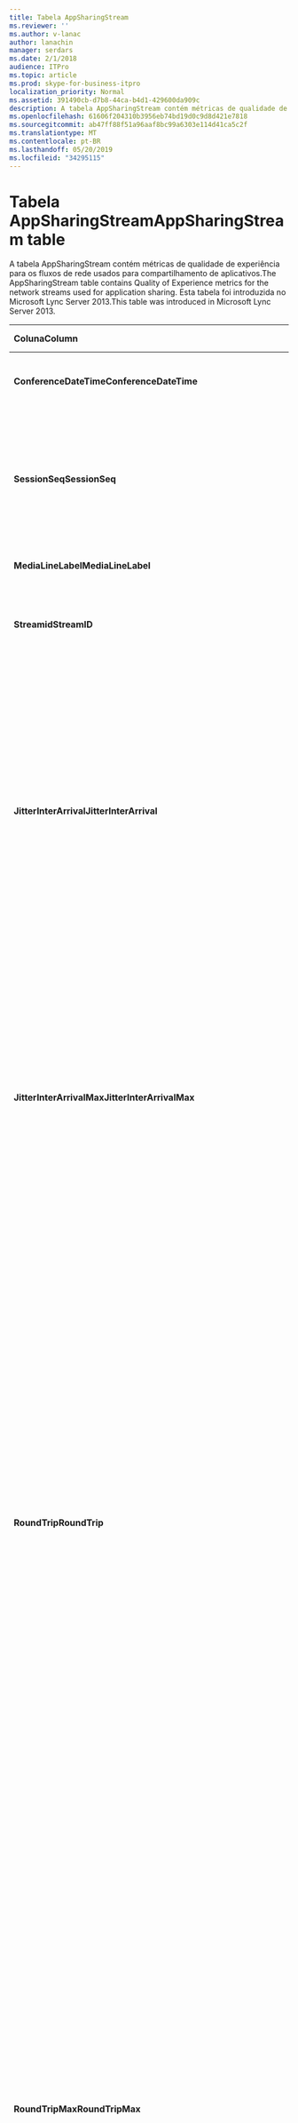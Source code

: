 ```yaml
---
title: Tabela AppSharingStream
ms.reviewer: ''
ms.author: v-lanac
author: lanachin
manager: serdars
ms.date: 2/1/2018
audience: ITPro
ms.topic: article
ms.prod: skype-for-business-itpro
localization_priority: Normal
ms.assetid: 391490cb-d7b8-44ca-b4d1-429600da909c
description: A tabela AppSharingStream contém métricas de qualidade de experiência para os fluxos de rede usados para compartilhamento de aplicativos. Esta tabela foi introduzida no Microsoft Lync Server 2013.
ms.openlocfilehash: 61606f204310b3956eb74bd19d0c9d8d421e7818
ms.sourcegitcommit: ab47ff88f51a96aaf8bc99a6303e114d41ca5c2f
ms.translationtype: MT
ms.contentlocale: pt-BR
ms.lasthandoff: 05/20/2019
ms.locfileid: "34295115"
---
```

# <a name="appsharingstream-table"></a><span data-ttu-id="cbe94-104">Tabela AppSharingStream</span><span class="sxs-lookup"><span data-stu-id="cbe94-104">AppSharingStream table</span></span>
 
<span data-ttu-id="cbe94-105">A tabela AppSharingStream contém métricas de qualidade de experiência para os fluxos de rede usados para compartilhamento de aplicativos.</span><span class="sxs-lookup"><span data-stu-id="cbe94-105">The AppSharingStream table contains Quality of Experience metrics for the network streams used for application sharing.</span></span> <span data-ttu-id="cbe94-106">Esta tabela foi introduzida no Microsoft Lync Server 2013.</span><span class="sxs-lookup"><span data-stu-id="cbe94-106">This table was introduced in Microsoft Lync Server 2013.</span></span>
  
|<span data-ttu-id="cbe94-107">**Coluna**</span><span class="sxs-lookup"><span data-stu-id="cbe94-107">**Column**</span></span>|<span data-ttu-id="cbe94-108">**Tipo de dados**</span><span class="sxs-lookup"><span data-stu-id="cbe94-108">**Data Type**</span></span>|<span data-ttu-id="cbe94-109">**Chave/índice**</span><span class="sxs-lookup"><span data-stu-id="cbe94-109">**Key/Index**</span></span>|<span data-ttu-id="cbe94-110">**Detalhes**</span><span class="sxs-lookup"><span data-stu-id="cbe94-110">**Details**</span></span>|
|:-----|:-----|:-----|:-----|
|<span data-ttu-id="cbe94-111">**ConferenceDateTime**</span><span class="sxs-lookup"><span data-stu-id="cbe94-111">**ConferenceDateTime**</span></span> <br/> |<span data-ttu-id="cbe94-112">dateTime</span><span class="sxs-lookup"><span data-stu-id="cbe94-112">dateTime</span></span>  <br/> |<span data-ttu-id="cbe94-113">Primário, estrangeiro</span><span class="sxs-lookup"><span data-stu-id="cbe94-113">Primary, Foreign</span></span>  <br/> |<span data-ttu-id="cbe94-114">Data e hora em que a sessão foi iniciada.</span><span class="sxs-lookup"><span data-stu-id="cbe94-114">Date and time that the session started.</span></span>  <br/> |
|<span data-ttu-id="cbe94-115">**SessionSeq**</span><span class="sxs-lookup"><span data-stu-id="cbe94-115">**SessionSeq**</span></span> <br/> |<span data-ttu-id="cbe94-116">int</span><span class="sxs-lookup"><span data-stu-id="cbe94-116">int</span></span>  <br/> |<span data-ttu-id="cbe94-117">Primário, estrangeiro</span><span class="sxs-lookup"><span data-stu-id="cbe94-117">Primary, Foreign</span></span>  <br/> |<span data-ttu-id="cbe94-118">Identificador sequencial usado para distinguir entre as sessões iniciadas na mesma data e ao mesmo tempo.</span><span class="sxs-lookup"><span data-stu-id="cbe94-118">Sequential identifier used to distinguish between sessions that started on the same date and at the same time.</span></span>  <br/> |
|<span data-ttu-id="cbe94-119">**MediaLineLabel**</span><span class="sxs-lookup"><span data-stu-id="cbe94-119">**MediaLineLabel**</span></span> <br/> |<span data-ttu-id="cbe94-120">tinyint</span><span class="sxs-lookup"><span data-stu-id="cbe94-120">tinyint</span></span>  <br/> |<span data-ttu-id="cbe94-121">Primário, estrangeiro</span><span class="sxs-lookup"><span data-stu-id="cbe94-121">Primary, Foreign</span></span>  <br/> | <span data-ttu-id="cbe94-122">Consulte [tabela de mídia](https://docs.microsoft.com/skypeforbusiness/schema-reference/quality-of-experience-qoe-database-schema/medialine-0).</span><span class="sxs-lookup"><span data-stu-id="cbe94-122">See [MediaLine Table](https://docs.microsoft.com/skypeforbusiness/schema-reference/quality-of-experience-qoe-database-schema/medialine-0).</span></span> <br/> |
|<span data-ttu-id="cbe94-123">**Streamid**</span><span class="sxs-lookup"><span data-stu-id="cbe94-123">**StreamID**</span></span> <br/> |<span data-ttu-id="cbe94-124">int</span><span class="sxs-lookup"><span data-stu-id="cbe94-124">int</span></span>  <br/> |<span data-ttu-id="cbe94-125">Primária</span><span class="sxs-lookup"><span data-stu-id="cbe94-125">Primary</span></span>  <br/> |<span data-ttu-id="cbe94-126">Identificador exclusivo do fluxo de compartilhamento de aplicativos.</span><span class="sxs-lookup"><span data-stu-id="cbe94-126">Unique identifier of the application sharing stream.</span></span>  <br/> |
|<span data-ttu-id="cbe94-127">**JitterInterArrival**</span><span class="sxs-lookup"><span data-stu-id="cbe94-127">**JitterInterArrival**</span></span> <br/> |<span data-ttu-id="cbe94-128">int</span><span class="sxs-lookup"><span data-stu-id="cbe94-128">int</span></span>  <br/> ||<span data-ttu-id="cbe94-p103">Tremulação média detectada entre chegadas de pacote RTP. (Tremulação é uma medição de quanto uma chamada treme.) Valores altos de tremulação são normalmente causados por congestionamento ou por um servidor de mídia sobrecarregado e resultam em perda ou distorção de áudio.</span><span class="sxs-lookup"><span data-stu-id="cbe94-p103">Average jitter detected between RTP packet arrivals. (Jitter is a measure of the "shakiness" of a call.) High jitter values are typically caused by congestion or an overloaded media server, and result in distorted or lost audio.</span></span>  <br/> |
|<span data-ttu-id="cbe94-131">**JitterInterArrivalMax**</span><span class="sxs-lookup"><span data-stu-id="cbe94-131">**JitterInterArrivalMax**</span></span> <br/> |<span data-ttu-id="cbe94-132">int</span><span class="sxs-lookup"><span data-stu-id="cbe94-132">int</span></span>  <br/> ||<span data-ttu-id="cbe94-133">Variação máxima detectada entre as entradas do pacote RTP.</span><span class="sxs-lookup"><span data-stu-id="cbe94-133">Maximum jitter detected between RTP packet arrivals.</span></span> <span data-ttu-id="cbe94-134">(Tremulação é uma medida do "shakiness" de uma chamada.) Os valores de variação alta geralmente são causados por congestionamento ou um servidor de mídia sobrecarregado, resultando em áudio distorcido ou perdido.</span><span class="sxs-lookup"><span data-stu-id="cbe94-134">(Jitter is a measure of the "shakiness" of a call.) High jitter values are typically caused by congestion or an overloaded media server, and result in distorted or lost audio.</span></span>  <br/> |
|<span data-ttu-id="cbe94-135">**RoundTrip**</span><span class="sxs-lookup"><span data-stu-id="cbe94-135">**RoundTrip**</span></span> <br/> |<span data-ttu-id="cbe94-136">int</span><span class="sxs-lookup"><span data-stu-id="cbe94-136">int</span></span>  <br/> ||<span data-ttu-id="cbe94-p105">Quantidade média (em milissegundos) exigida para que um pacote de protocolo RTP viaje até outro ponto de extremidade e retorne. Tempos de viagem de ida e volta de 200 milissegundos ou menos são considerados de qualidade aceitável.</span><span class="sxs-lookup"><span data-stu-id="cbe94-p105">Average amount of (in milliseconds) required for a Real-Time Transport Protocol packet to travel to another endpoint and then back. Round-trip times of 200 milliseconds or less are considered of acceptable quality.</span></span>  <br/> <span data-ttu-id="cbe94-p106">Os valores altos de tempo de resposta podem ser causados por roteamento de chamadas internacionais, configuração incorreta de um roteamento ou um servidor de mídia sobrecarregado. Tempos de resposta altos resultam em dificuldades para conversas de áudio bidirecionais e em tempo real.</span><span class="sxs-lookup"><span data-stu-id="cbe94-p106">High round-trip values can be caused by international call routing; a routing misconfiguration; or an overloaded media server. High round-trip times result in difficulties with two-way, real-time audio conversations.</span></span>  <br/> |
|<span data-ttu-id="cbe94-141">**RoundTripMax**</span><span class="sxs-lookup"><span data-stu-id="cbe94-141">**RoundTripMax**</span></span> <br/> |<span data-ttu-id="cbe94-142">int</span><span class="sxs-lookup"><span data-stu-id="cbe94-142">int</span></span>  <br/> ||<span data-ttu-id="cbe94-143">A quantidade máxima de (em milissegundos) necessária para que um pacote de protocolo de transporte em tempo real vá para outro ponto de extremidade e, em seguida, retorne.</span><span class="sxs-lookup"><span data-stu-id="cbe94-143">Maximum amount of (in milliseconds) required for a Real-Time Transport Protocol packet to travel to another endpoint and then back.</span></span> <span data-ttu-id="cbe94-144">Tempos de ida e volta de 200 milissegundos ou menos são considerados de qualidade aceitável.</span><span class="sxs-lookup"><span data-stu-id="cbe94-144">Round-trip times of 200 milliseconds or less are considered of acceptable quality.</span></span>  <br/> <span data-ttu-id="cbe94-p108">Altos valores de tempo de resposta podem ser causados por roteamento de chamadas internacionais, configuração incorreta de um roteamento ou um servidor de mídia sobrecarregado. Tempos de resposta altos resultam em dificuldades para conversas de áudio bidirecionais e em tempo real.</span><span class="sxs-lookup"><span data-stu-id="cbe94-p108">High round-trip values can be caused by international call routing; a routing misconfiguration; or an overloaded media server. High round-trip times result in difficulties with two-way, real-time audio conversations.</span></span>  <br/> |
|<span data-ttu-id="cbe94-147">**PacketLossRate**</span><span class="sxs-lookup"><span data-stu-id="cbe94-147">**PacketLossRate**</span></span> <br/> |<span data-ttu-id="cbe94-148">float</span><span class="sxs-lookup"><span data-stu-id="cbe94-148">float</span></span>  <br/> ||<span data-ttu-id="cbe94-p109">Taxa média de perda de pacotes de RTP (protocolo de transporte em tempo real). (A perda de pacotes ocorre quando pacotes de RTP, um protocolo usado para transmitir áudio e vídeo pela Internet, falha ao tentar alcançar seu destino). Altas taxas de perda geralmente são causadas por congestionamento, insuficiência da largura de banda, congestionamento ou interferência na rede sem fio ou um servidor de mídia sobrecarregado. A perda de pacotes normalmente resulta em distorção ou perda de áudio.</span><span class="sxs-lookup"><span data-stu-id="cbe94-p109">Average rate of Real-Time Transport Protocol (RTP) packet loss. (Packet loss occurs when RTP packets, a protocol used for transmitting audio and video across the Internet, failed to reach their destination.) High loss rates are generally caused by congestion; lack of bandwidth; wireless congestion or interference; or an overloaded media server. Packet loss typically results in distorted or lost audio.</span></span>  <br/> |
|<span data-ttu-id="cbe94-152">**PacketLossRateMax**</span><span class="sxs-lookup"><span data-stu-id="cbe94-152">**PacketLossRateMax**</span></span> <br/> |<span data-ttu-id="cbe94-153">float</span><span class="sxs-lookup"><span data-stu-id="cbe94-153">float</span></span>  <br/> ||<span data-ttu-id="cbe94-154">Taxa máxima de perda de pacotes do protocolo de transporte em tempo real (RTP).</span><span class="sxs-lookup"><span data-stu-id="cbe94-154">Maximum rate of Real-Time Transport Protocol (RTP) packet loss.</span></span> <span data-ttu-id="cbe94-155">(A perda de pacote ocorre quando pacotes RTP, um protocolo usado para a transmissão de áudio e vídeo pela Internet, não atinge seu destino.) Tarifas de alta perda são geralmente causadas por congestionamento; falta de largura de banda; congestionamento ou interferência sem fio; ou um servidor de mídia sobrecarregado.</span><span class="sxs-lookup"><span data-stu-id="cbe94-155">(Packet loss occurs when RTP packets, a protocol used for transmitting audio and video across the Internet, failed to reach their destination.) High loss rates are generally caused by congestion; lack of bandwidth; wireless congestion or interference; or an overloaded media server.</span></span> <span data-ttu-id="cbe94-156">A perda de pacote normalmente resulta em perda ou distorção de áudio.</span><span class="sxs-lookup"><span data-stu-id="cbe94-156">Packet loss typically results in distorted or lost audio.</span></span>  <br/> |
|<span data-ttu-id="cbe94-157">**PacketUtilization**</span><span class="sxs-lookup"><span data-stu-id="cbe94-157">**PacketUtilization**</span></span> <br/> |<span data-ttu-id="cbe94-158">int</span><span class="sxs-lookup"><span data-stu-id="cbe94-158">int</span></span>  <br/> ||<span data-ttu-id="cbe94-159">Número de pacotes enviados.</span><span class="sxs-lookup"><span data-stu-id="cbe94-159">Number of packets sent.</span></span>  <br/> |
|<span data-ttu-id="cbe94-160">**Largura de banda**</span><span class="sxs-lookup"><span data-stu-id="cbe94-160">**BandwidthEst**</span></span> <br/> |<span data-ttu-id="cbe94-161">int</span><span class="sxs-lookup"><span data-stu-id="cbe94-161">int</span></span>  <br/> ||<span data-ttu-id="cbe94-162">Largura de banda unidirecional estimada disponível no final da sessão.</span><span class="sxs-lookup"><span data-stu-id="cbe94-162">Estimated one-way bandwidth available at the end of the session.</span></span> <span data-ttu-id="cbe94-163">Relatado em bits por segundo.</span><span class="sxs-lookup"><span data-stu-id="cbe94-163">Reported in bits per second.</span></span>  <br/> |
|<span data-ttu-id="cbe94-164">**AppSharingPayloadDescription**</span><span class="sxs-lookup"><span data-stu-id="cbe94-164">**AppSharingPayloadDescription**</span></span> <br/> |<span data-ttu-id="cbe94-165">int</span><span class="sxs-lookup"><span data-stu-id="cbe94-165">int</span></span>  <br/> ||<span data-ttu-id="cbe94-166">Descrição da carga de compartilhamento de aplicativos.</span><span class="sxs-lookup"><span data-stu-id="cbe94-166">Description of the application sharing payload.</span></span>  <br/> |
|<span data-ttu-id="cbe94-167">**RelativeOneWayTotal**</span><span class="sxs-lookup"><span data-stu-id="cbe94-167">**RelativeOneWayTotal**</span></span> <br/> |<span data-ttu-id="cbe94-168">float</span><span class="sxs-lookup"><span data-stu-id="cbe94-168">float</span></span>  <br/> ||<span data-ttu-id="cbe94-169">Valor total de latência unidirecional.</span><span class="sxs-lookup"><span data-stu-id="cbe94-169">Total amount of one-way latency.</span></span> <span data-ttu-id="cbe94-170">A latência unidirecional relativa mede o atraso entre o cliente e o servidor.</span><span class="sxs-lookup"><span data-stu-id="cbe94-170">Relative one-way latency measures the delay between the client and the server.</span></span>  <br/> |
|<span data-ttu-id="cbe94-171">**À**</span><span class="sxs-lookup"><span data-stu-id="cbe94-171">**RelativeOneWayAverage**</span></span> <br/> |<span data-ttu-id="cbe94-172">float</span><span class="sxs-lookup"><span data-stu-id="cbe94-172">float</span></span>  <br/> ||<span data-ttu-id="cbe94-173">Valor médio de uma latência unidirecional.</span><span class="sxs-lookup"><span data-stu-id="cbe94-173">Average amount of one-way latency.</span></span> <span data-ttu-id="cbe94-174">A latência unidirecional relativa mede o atraso entre o cliente e o servidor.</span><span class="sxs-lookup"><span data-stu-id="cbe94-174">Relative one-way latency measures the delay between the client and the server.</span></span>  <br/> |
|<span data-ttu-id="cbe94-175">**RelativeOneWayMax**</span><span class="sxs-lookup"><span data-stu-id="cbe94-175">**RelativeOneWayMax**</span></span> <br/> |<span data-ttu-id="cbe94-176">float</span><span class="sxs-lookup"><span data-stu-id="cbe94-176">float</span></span>  <br/> ||<span data-ttu-id="cbe94-177">Valor máximo de latência unidirecional.</span><span class="sxs-lookup"><span data-stu-id="cbe94-177">Maximum amount of one-way latency.</span></span> <span data-ttu-id="cbe94-178">A latência unidirecional relativa mede o atraso entre o cliente e o servidor.</span><span class="sxs-lookup"><span data-stu-id="cbe94-178">Relative one-way latency measures the delay between the client and the server.</span></span>  <br/> |
|<span data-ttu-id="cbe94-179">**RelativeOneWayBurstOccurrences**</span><span class="sxs-lookup"><span data-stu-id="cbe94-179">**RelativeOneWayBurstOccurrences**</span></span> <br/> |<span data-ttu-id="cbe94-180">int</span><span class="sxs-lookup"><span data-stu-id="cbe94-180">int</span></span>  <br/> ||<span data-ttu-id="cbe94-181">Total de ocorrências intermitentes unidirecionais.</span><span class="sxs-lookup"><span data-stu-id="cbe94-181">Total one-way burst occurrences.</span></span> <span data-ttu-id="cbe94-182">Uma transmissão "intermitente" é uma transmissão na qual os dados fluem em picos imprevisíveis em oposição a um fluxo constante.</span><span class="sxs-lookup"><span data-stu-id="cbe94-182">A "bursty" transmission is a transmission where data flows in unpredictable bursts as opposed to a steady stream.</span></span> <span data-ttu-id="cbe94-183">Essa métrica mede o fluxo de dados entre o cliente e o servidor.</span><span class="sxs-lookup"><span data-stu-id="cbe94-183">This metric measures data flow between the client and the server.</span></span>  <br/> |
|<span data-ttu-id="cbe94-184">**RelativeOneWayBurstDensity**</span><span class="sxs-lookup"><span data-stu-id="cbe94-184">**RelativeOneWayBurstDensity**</span></span> <br/> |<span data-ttu-id="cbe94-185">float</span><span class="sxs-lookup"><span data-stu-id="cbe94-185">float</span></span>  <br/> ||<span data-ttu-id="cbe94-186">Densidade total de intermitência unidirecional.</span><span class="sxs-lookup"><span data-stu-id="cbe94-186">Total one-way burst density.</span></span> <span data-ttu-id="cbe94-187">Uma transmissão "intermitente" é uma transmissão na qual os dados fluem em picos imprevisíveis em oposição a um fluxo constante.</span><span class="sxs-lookup"><span data-stu-id="cbe94-187">A "bursty" transmission is a transmission where data flows in unpredictable bursts as opposed to a steady stream.</span></span> <span data-ttu-id="cbe94-188">Essa métrica mede o fluxo de dados entre o cliente e o servidor.</span><span class="sxs-lookup"><span data-stu-id="cbe94-188">This metric measures data flow between the client and the server.</span></span>  <br/> |
|<span data-ttu-id="cbe94-189">**RelativeOneWayBurstDuration**</span><span class="sxs-lookup"><span data-stu-id="cbe94-189">**RelativeOneWayBurstDuration**</span></span> <br/> |<span data-ttu-id="cbe94-190">float</span><span class="sxs-lookup"><span data-stu-id="cbe94-190">float</span></span>  <br/> ||<span data-ttu-id="cbe94-191">Duração total de intermitência unidirecional.</span><span class="sxs-lookup"><span data-stu-id="cbe94-191">Total one-way burst duration.</span></span> <span data-ttu-id="cbe94-192">Uma transmissão "intermitente" é uma transmissão na qual os dados fluem em picos imprevisíveis em oposição a um fluxo constante.</span><span class="sxs-lookup"><span data-stu-id="cbe94-192">A "bursty" transmission is a transmission where data flows in unpredictable bursts as opposed to a steady stream.</span></span> <span data-ttu-id="cbe94-193">Essa métrica mede o fluxo de dados entre o cliente e o servidor.</span><span class="sxs-lookup"><span data-stu-id="cbe94-193">This metric measures data flow between the client and the server.</span></span>  <br/> |
|<span data-ttu-id="cbe94-194">**RelativeOneWayGapOccurrences**</span><span class="sxs-lookup"><span data-stu-id="cbe94-194">**RelativeOneWayGapOccurrences**</span></span> <br/> |<span data-ttu-id="cbe94-195">int</span><span class="sxs-lookup"><span data-stu-id="cbe94-195">int</span></span>  <br/> ||<span data-ttu-id="cbe94-196">Total de ocorrências de espaçamento unidirecionais.</span><span class="sxs-lookup"><span data-stu-id="cbe94-196">Total one-way gap occurrences.</span></span> <span data-ttu-id="cbe94-197">Uma transmissão "intermitente" é uma transmissão na qual os dados fluem em picos imprevisíveis em oposição a um fluxo constante; as lacunas indicam atrasos entre essas intermitências.</span><span class="sxs-lookup"><span data-stu-id="cbe94-197">A "bursty" transmission is a transmission where data flows in unpredictable bursts as opposed to a steady stream; gaps indicate delays between these bursts.</span></span> <span data-ttu-id="cbe94-198">Essa métrica mede o fluxo de dados entre o cliente e o servidor.</span><span class="sxs-lookup"><span data-stu-id="cbe94-198">This metric measures data flow between the client and the server.</span></span>  <br/> |
|<span data-ttu-id="cbe94-199">**RelativeOneWayGapDensity**</span><span class="sxs-lookup"><span data-stu-id="cbe94-199">**RelativeOneWayGapDensity**</span></span> <br/> |<span data-ttu-id="cbe94-200">float</span><span class="sxs-lookup"><span data-stu-id="cbe94-200">float</span></span>  <br/> ||<span data-ttu-id="cbe94-201">Densidade total do espaço unidirecional.</span><span class="sxs-lookup"><span data-stu-id="cbe94-201">Total one-way gap density.</span></span> <span data-ttu-id="cbe94-202">Uma transmissão "intermitente" é uma transmissão na qual os dados fluem em picos imprevisíveis em oposição a um fluxo constante; as lacunas indicam atrasos entre essas intermitências.</span><span class="sxs-lookup"><span data-stu-id="cbe94-202">A "bursty" transmission is a transmission where data flows in unpredictable bursts as opposed to a steady stream; gaps indicate delays between these bursts.</span></span> <span data-ttu-id="cbe94-203">Essa métrica mede o fluxo de dados entre o cliente e o servidor.</span><span class="sxs-lookup"><span data-stu-id="cbe94-203">This metric measures data flow between the client and the server.</span></span>  <br/> |
|<span data-ttu-id="cbe94-204">**RelativeOneWayGapDuration**</span><span class="sxs-lookup"><span data-stu-id="cbe94-204">**RelativeOneWayGapDuration**</span></span> <br/> |<span data-ttu-id="cbe94-205">float</span><span class="sxs-lookup"><span data-stu-id="cbe94-205">float</span></span>  <br/> ||<span data-ttu-id="cbe94-206">Duração total unidirecional do espaço.</span><span class="sxs-lookup"><span data-stu-id="cbe94-206">Total one-way gap duration.</span></span> <span data-ttu-id="cbe94-207">Uma transmissão "intermitente" é uma transmissão na qual os dados fluem em picos imprevisíveis em oposição a um fluxo constante; as lacunas indicam atrasos entre essas intermitências.</span><span class="sxs-lookup"><span data-stu-id="cbe94-207">A "bursty" transmission is a transmission where data flows in unpredictable bursts as opposed to a steady stream; gaps indicate delays between these bursts.</span></span> <span data-ttu-id="cbe94-208">Essa métrica mede o fluxo de dados entre o cliente e o servidor.</span><span class="sxs-lookup"><span data-stu-id="cbe94-208">This metric measures data flow between the client and the server.</span></span>  <br/> |
|<span data-ttu-id="cbe94-209">**ApplicationSharingType**</span><span class="sxs-lookup"><span data-stu-id="cbe94-209">**ApplicationSharingType**</span></span> <br/> |<span data-ttu-id="cbe94-210">varChar (256)</span><span class="sxs-lookup"><span data-stu-id="cbe94-210">varChar(256)</span></span>  <br/> ||<span data-ttu-id="cbe94-211">Função do aplicativo (compartilhamento ou visualizador) e tipo de conteúdo.</span><span class="sxs-lookup"><span data-stu-id="cbe94-211">Application role (Sharer or Viewer) and content type.</span></span>  <br/> |
|<span data-ttu-id="cbe94-212">**RDPTileProcessingLatencyTotal**</span><span class="sxs-lookup"><span data-stu-id="cbe94-212">**RDPTileProcessingLatencyTotal**</span></span> <br/> |<span data-ttu-id="cbe94-213">float</span><span class="sxs-lookup"><span data-stu-id="cbe94-213">float</span></span>  <br/> ||<span data-ttu-id="cbe94-214">Tempo total de processamento para blocos RDP (protocolo de área de trabalho remota).</span><span class="sxs-lookup"><span data-stu-id="cbe94-214">Total processing time for remote desktop protocol (RDP) tiles.</span></span> <span data-ttu-id="cbe94-215">Um total maior equivale a um atraso mais longo na experiência de visualização.</span><span class="sxs-lookup"><span data-stu-id="cbe94-215">A higher total equates to a longer delay in the viewing experience.</span></span>  <br/> |
|<span data-ttu-id="cbe94-216">**À**</span><span class="sxs-lookup"><span data-stu-id="cbe94-216">**RDPTileProcessingLatencyAverage**</span></span> <br/> |<span data-ttu-id="cbe94-217">float</span><span class="sxs-lookup"><span data-stu-id="cbe94-217">float</span></span>  <br/> ||<span data-ttu-id="cbe94-218">Tempo médio de processamento de blocos RDP (protocolo de área de trabalho remota).</span><span class="sxs-lookup"><span data-stu-id="cbe94-218">Average processing time for remote desktop protocol (RDP) tiles.</span></span> <span data-ttu-id="cbe94-219">Um total maior equivale a um atraso mais longo na experiência de visualização.</span><span class="sxs-lookup"><span data-stu-id="cbe94-219">A higher total equates to a longer delay in the viewing experience.</span></span>  <br/> |
|<span data-ttu-id="cbe94-220">**RDPTileProcessingLatencyMax**</span><span class="sxs-lookup"><span data-stu-id="cbe94-220">**RDPTileProcessingLatencyMax**</span></span> <br/> |<span data-ttu-id="cbe94-221">float</span><span class="sxs-lookup"><span data-stu-id="cbe94-221">float</span></span>  <br/> ||<span data-ttu-id="cbe94-222">Tempo máximo de processamento de blocos RDP (protocolo de área de trabalho remota).</span><span class="sxs-lookup"><span data-stu-id="cbe94-222">Maximum processing time for remote desktop protocol (RDP) tiles.</span></span> <span data-ttu-id="cbe94-223">Um total maior equivale a um atraso mais longo na experiência de visualização.</span><span class="sxs-lookup"><span data-stu-id="cbe94-223">A higher total equates to a longer delay in the viewing experience.</span></span>  <br/> |
|<span data-ttu-id="cbe94-224">**RDPTileProcessingLatencyBurstOccurrences**</span><span class="sxs-lookup"><span data-stu-id="cbe94-224">**RDPTileProcessingLatencyBurstOccurrences**</span></span> <br/> |<span data-ttu-id="cbe94-225">int</span><span class="sxs-lookup"><span data-stu-id="cbe94-225">int</span></span>  <br/> ||<span data-ttu-id="cbe94-226">Ocorrências intermitentes no tempo de processamento dos blocos RDP (protocolo de área de trabalho remota).</span><span class="sxs-lookup"><span data-stu-id="cbe94-226">Burst occurrences in the processing time for remote desktop protocol (RDP) tiles.</span></span> <span data-ttu-id="cbe94-227">Uma transmissão "intermitente" é uma transmissão na qual os dados fluem em picos imprevisíveis em oposição a um fluxo constante.</span><span class="sxs-lookup"><span data-stu-id="cbe94-227">A "bursty" transmission is a transmission where data flows in unpredictable bursts as opposed to a steady stream.</span></span>  <br/> |
|<span data-ttu-id="cbe94-228">**RDPTileProcessingLatencyBurstDensity**</span><span class="sxs-lookup"><span data-stu-id="cbe94-228">**RDPTileProcessingLatencyBurstDensity**</span></span> <br/> |<span data-ttu-id="cbe94-229">float</span><span class="sxs-lookup"><span data-stu-id="cbe94-229">float</span></span>  <br/> ||<span data-ttu-id="cbe94-230">Densidade de intermitência no tempo de processamento dos blocos RDP (protocolo de área de trabalho remota).</span><span class="sxs-lookup"><span data-stu-id="cbe94-230">Burst density in the processing time for remote desktop protocol (RDP) tiles.</span></span> <span data-ttu-id="cbe94-231">Uma transmissão "intermitente" é uma transmissão na qual os dados fluem em picos imprevisíveis em oposição a um fluxo constante.</span><span class="sxs-lookup"><span data-stu-id="cbe94-231">A "bursty" transmission is a transmission where data flows in unpredictable bursts as opposed to a steady stream.</span></span>  <br/> |
|<span data-ttu-id="cbe94-232">**RDPTileProcessingLatencyBurstDuration**</span><span class="sxs-lookup"><span data-stu-id="cbe94-232">**RDPTileProcessingLatencyBurstDuration**</span></span> <br/> |<span data-ttu-id="cbe94-233">float</span><span class="sxs-lookup"><span data-stu-id="cbe94-233">float</span></span>  <br/> ||<span data-ttu-id="cbe94-234">Duração da intermitência no tempo de processamento dos blocos RDP (protocolo de área de trabalho remota).</span><span class="sxs-lookup"><span data-stu-id="cbe94-234">Burst duration in the processing time for remote desktop protocol (RDP) tiles.</span></span> <span data-ttu-id="cbe94-235">Uma transmissão "intermitente" é uma transmissão na qual os dados fluem em picos imprevisíveis em oposição a um fluxo constante.</span><span class="sxs-lookup"><span data-stu-id="cbe94-235">A "bursty" transmission is a transmission where data flows in unpredictable bursts as opposed to a steady stream.</span></span>  <br/> |
|<span data-ttu-id="cbe94-236">**RDPTileProcessingLatencyGapOccurrences**</span><span class="sxs-lookup"><span data-stu-id="cbe94-236">**RDPTileProcessingLatencyGapOccurrences**</span></span> <br/> |<span data-ttu-id="cbe94-237">int</span><span class="sxs-lookup"><span data-stu-id="cbe94-237">int</span></span>  <br/> ||<span data-ttu-id="cbe94-238">Ocorrências de lacunas no tempo de processamento dos blocos RDP (protocolo de área de trabalho remota).</span><span class="sxs-lookup"><span data-stu-id="cbe94-238">Gap occurrences in the processing time for remote desktop protocol (RDP) tiles.</span></span>  <br/> |
|<span data-ttu-id="cbe94-239">**RDPTileProcessingLatencyGapDensity**</span><span class="sxs-lookup"><span data-stu-id="cbe94-239">**RDPTileProcessingLatencyGapDensity**</span></span> <br/> |<span data-ttu-id="cbe94-240">float</span><span class="sxs-lookup"><span data-stu-id="cbe94-240">float</span></span>  <br/> ||<span data-ttu-id="cbe94-241">Densidade de espaço no bloco tempo de processamento de blocos RDP (protocolo de área de trabalho remota).</span><span class="sxs-lookup"><span data-stu-id="cbe94-241">Gap density in the processing time for remote desktop protocol (RDP) tiles.</span></span> <span data-ttu-id="cbe94-242">A densidade de lacunas baixas equivale a uma melhor experiência de exibição.</span><span class="sxs-lookup"><span data-stu-id="cbe94-242">Low gap density equates to a better viewing experience.</span></span>  <br/> |
|<span data-ttu-id="cbe94-243">**RDPTileProcessingLatencyGapDuration**</span><span class="sxs-lookup"><span data-stu-id="cbe94-243">**RDPTileProcessingLatencyGapDuration**</span></span> <br/> |<span data-ttu-id="cbe94-244">float</span><span class="sxs-lookup"><span data-stu-id="cbe94-244">float</span></span>  <br/> ||<span data-ttu-id="cbe94-245">Duração do espaço no bloco de tempo de processamento para blocos RDP (protocolo de área de trabalho remota).</span><span class="sxs-lookup"><span data-stu-id="cbe94-245">Gap duration in the processing time for remote desktop protocol (RDP) tiles.</span></span> <span data-ttu-id="cbe94-246">Durações de espaço curto equivalem a uma melhor experiência de exibição.</span><span class="sxs-lookup"><span data-stu-id="cbe94-246">Short gap durations equate to a better viewing experience.</span></span>  <br/> |
|<span data-ttu-id="cbe94-247">**CaptureTileRateTotal**</span><span class="sxs-lookup"><span data-stu-id="cbe94-247">**CaptureTileRateTotal**</span></span> <br/> |<span data-ttu-id="cbe94-248">float</span><span class="sxs-lookup"><span data-stu-id="cbe94-248">float</span></span>  <br/> ||<span data-ttu-id="cbe94-249">Taxa total de blocos capturados (em blocos por segundo).</span><span class="sxs-lookup"><span data-stu-id="cbe94-249">Total rate of captured tiles (in tiles per second).</span></span>  <br/> |
|<span data-ttu-id="cbe94-250">**CaptureTileRateAverage**</span><span class="sxs-lookup"><span data-stu-id="cbe94-250">**CaptureTileRateAverage**</span></span> <br/> |<span data-ttu-id="cbe94-251">float</span><span class="sxs-lookup"><span data-stu-id="cbe94-251">float</span></span>  <br/> ||<span data-ttu-id="cbe94-252">Taxa média de blocos capturados (em blocos por segundo).</span><span class="sxs-lookup"><span data-stu-id="cbe94-252">Average rate of captured tiles (in tiles per second).</span></span>  <br/> |
|<span data-ttu-id="cbe94-253">**CaptureTileRateMax**</span><span class="sxs-lookup"><span data-stu-id="cbe94-253">**CaptureTileRateMax**</span></span> <br/> |<span data-ttu-id="cbe94-254">float</span><span class="sxs-lookup"><span data-stu-id="cbe94-254">float</span></span>  <br/> ||<span data-ttu-id="cbe94-255">Taxa máxima de blocos capturados (em blocos por segundo).</span><span class="sxs-lookup"><span data-stu-id="cbe94-255">Maximum rate of captured tiles (in tiles per second).</span></span>  <br/> |
|<span data-ttu-id="cbe94-256">**CaptureTileRateBurstOccurrences**</span><span class="sxs-lookup"><span data-stu-id="cbe94-256">**CaptureTileRateBurstOccurrences**</span></span> <br/> |<span data-ttu-id="cbe94-257">em t</span><span class="sxs-lookup"><span data-stu-id="cbe94-257">in t</span></span>  <br/> ||<span data-ttu-id="cbe94-258">Ocorrências intermitentes na taxa de blocos capturados (em blocos por segundo).</span><span class="sxs-lookup"><span data-stu-id="cbe94-258">Burst occurrences in the rate of captured tiles (in tiles per second).</span></span>  <br/> |
|<span data-ttu-id="cbe94-259">**CaptureTileRateBurstDensity**</span><span class="sxs-lookup"><span data-stu-id="cbe94-259">**CaptureTileRateBurstDensity**</span></span> <br/> |<span data-ttu-id="cbe94-260">float</span><span class="sxs-lookup"><span data-stu-id="cbe94-260">float</span></span>  <br/> ||<span data-ttu-id="cbe94-261">Densidade de intermitência na taxa de blocos capturados (em blocos por segundo).</span><span class="sxs-lookup"><span data-stu-id="cbe94-261">Burst density in the rate of captured tiles (in tiles per second).</span></span>  <br/> |
|<span data-ttu-id="cbe94-262">**CaptureTileRateBurstDuration**</span><span class="sxs-lookup"><span data-stu-id="cbe94-262">**CaptureTileRateBurstDuration**</span></span> <br/> |<span data-ttu-id="cbe94-263">float</span><span class="sxs-lookup"><span data-stu-id="cbe94-263">float</span></span>  <br/> ||<span data-ttu-id="cbe94-264">Duração da intermitência na taxa de blocos capturados (em blocos por segundo).</span><span class="sxs-lookup"><span data-stu-id="cbe94-264">Burst duration in the rate of captured tiles (in tiles per second).</span></span>  <br/> |
|<span data-ttu-id="cbe94-265">**CaptureTileRateGapOccurrences**</span><span class="sxs-lookup"><span data-stu-id="cbe94-265">**CaptureTileRateGapOccurrences**</span></span> <br/> |<span data-ttu-id="cbe94-266">int</span><span class="sxs-lookup"><span data-stu-id="cbe94-266">int</span></span>  <br/> ||<span data-ttu-id="cbe94-267">Ocorrências de lacunas na taxa de blocos capturados (em blocos por segundo).</span><span class="sxs-lookup"><span data-stu-id="cbe94-267">Gap occurrences in the rate of captured tiles (in tiles per second).</span></span>  <br/> |
|<span data-ttu-id="cbe94-268">**CaptureTileRateGapDensity**</span><span class="sxs-lookup"><span data-stu-id="cbe94-268">**CaptureTileRateGapDensity**</span></span> <br/> |<span data-ttu-id="cbe94-269">float</span><span class="sxs-lookup"><span data-stu-id="cbe94-269">float</span></span>  <br/> ||<span data-ttu-id="cbe94-270">Densidade da lacuna na taxa de blocos capturados (em blocos por segundo).</span><span class="sxs-lookup"><span data-stu-id="cbe94-270">Gap density in the rate of captured tiles (in tiles per second).</span></span>  <br/> |
|<span data-ttu-id="cbe94-271">**CaptureTileRateGapDuration**</span><span class="sxs-lookup"><span data-stu-id="cbe94-271">**CaptureTileRateGapDuration**</span></span> <br/> |<span data-ttu-id="cbe94-272">float</span><span class="sxs-lookup"><span data-stu-id="cbe94-272">float</span></span>  <br/> ||<span data-ttu-id="cbe94-273">Duração do espaçamento na taxa de blocos capturados (em blocos por segundo).</span><span class="sxs-lookup"><span data-stu-id="cbe94-273">Gap duration in the rate of captured tiles (in tiles per second).</span></span>  <br/> |
|<span data-ttu-id="cbe94-274">**À**</span><span class="sxs-lookup"><span data-stu-id="cbe94-274">**SpoiledTilePercentTotal**</span></span> <br/> |<span data-ttu-id="cbe94-275">float</span><span class="sxs-lookup"><span data-stu-id="cbe94-275">float</span></span>  <br/> ||<span data-ttu-id="cbe94-276">A porcentagem total do conteúdo que não chegou ao visualizador, em vez disso, foi descartado e sobrescrito pelo novo conteúdo.</span><span class="sxs-lookup"><span data-stu-id="cbe94-276">Total percentage of the content that did not reach the viewer but was instead discarded and overwritten by fresh content.</span></span>  <br/> |
|<span data-ttu-id="cbe94-277">**SpoiledTilePercentAverage**</span><span class="sxs-lookup"><span data-stu-id="cbe94-277">**SpoiledTilePercentAverage**</span></span> <br/> |<span data-ttu-id="cbe94-278">float</span><span class="sxs-lookup"><span data-stu-id="cbe94-278">float</span></span>  <br/> ||<span data-ttu-id="cbe94-279">A porcentagem média do conteúdo que não tinha chegado ao visualizador, em vez disso, foi descartado e sobrescrito pelo novo conteúdo.</span><span class="sxs-lookup"><span data-stu-id="cbe94-279">Average percentage of the content that did not reach the viewer but was instead discarded and overwritten by fresh content.</span></span>  <br/> |
|<span data-ttu-id="cbe94-280">**SpoiledTilePercentMax**</span><span class="sxs-lookup"><span data-stu-id="cbe94-280">**SpoiledTilePercentMax**</span></span> <br/> |<span data-ttu-id="cbe94-281">float</span><span class="sxs-lookup"><span data-stu-id="cbe94-281">float</span></span>  <br/> ||<span data-ttu-id="cbe94-282">A porcentagem máxima do conteúdo que não tinha chegado ao visualizador, em vez disso, foi descartada e sobrescrita pelo conteúdo novo.</span><span class="sxs-lookup"><span data-stu-id="cbe94-282">Maximum percentage of the content that did not reach the viewer but was instead discarded and overwritten by fresh content.</span></span>  <br/> |
|<span data-ttu-id="cbe94-283">**SpoiledTilePercentBurstOccurrences**</span><span class="sxs-lookup"><span data-stu-id="cbe94-283">**SpoiledTilePercentBurstOccurrences**</span></span> <br/> |<span data-ttu-id="cbe94-284">int</span><span class="sxs-lookup"><span data-stu-id="cbe94-284">int</span></span>  <br/> ||<span data-ttu-id="cbe94-285">As ocorrências de intermitência do conteúdo que não chegavam ao visualizador foram descartadas e sobrescritas pelo conteúdo novo.</span><span class="sxs-lookup"><span data-stu-id="cbe94-285">Burst occurrences for the content that did not reach the viewer but was instead discarded and overwritten by fresh content.</span></span>  <br/> |
|<span data-ttu-id="cbe94-286">**SpoiledTilePercentBurstDensity**</span><span class="sxs-lookup"><span data-stu-id="cbe94-286">**SpoiledTilePercentBurstDensity**</span></span> <br/> |<span data-ttu-id="cbe94-287">float</span><span class="sxs-lookup"><span data-stu-id="cbe94-287">float</span></span>  <br/> ||<span data-ttu-id="cbe94-288">Densidade de intermitência para o conteúdo que não tinha chegado ao visualizador, em vez disso, foi descartado e sobrescrito pelo novo conteúdo.</span><span class="sxs-lookup"><span data-stu-id="cbe94-288">Burst density for the content that did not reach the viewer but was instead discarded and overwritten by fresh content.</span></span>  <br/> |
|<span data-ttu-id="cbe94-289">**SpoiledTilePercentBurstDuration**</span><span class="sxs-lookup"><span data-stu-id="cbe94-289">**SpoiledTilePercentBurstDuration**</span></span> <br/> |<span data-ttu-id="cbe94-290">float</span><span class="sxs-lookup"><span data-stu-id="cbe94-290">float</span></span>  <br/> ||<span data-ttu-id="cbe94-291">A duração da intermitência para o conteúdo que não tinha chegado ao visualizador, em vez disso, foi descartado e sobrescrito pelo novo conteúdo.</span><span class="sxs-lookup"><span data-stu-id="cbe94-291">Burst duration for the content that did not reach the viewer but was instead discarded and overwritten by fresh content.</span></span>  <br/> |
|<span data-ttu-id="cbe94-292">**SpoiledTilePercentGapOccurrences**</span><span class="sxs-lookup"><span data-stu-id="cbe94-292">**SpoiledTilePercentGapOccurrences**</span></span> <br/> |<span data-ttu-id="cbe94-293">int</span><span class="sxs-lookup"><span data-stu-id="cbe94-293">int</span></span>  <br/> ||<span data-ttu-id="cbe94-294">As ocorrências de lacunas do conteúdo que não chegavam ao visualizador foram descartadas e sobrescritas pelo conteúdo novo.</span><span class="sxs-lookup"><span data-stu-id="cbe94-294">Gap occurrences for the content that did not reach the viewer but was instead discarded and overwritten by fresh content.</span></span>  <br/> |
|<span data-ttu-id="cbe94-295">**SpoiledTilePercentGapDensity**</span><span class="sxs-lookup"><span data-stu-id="cbe94-295">**SpoiledTilePercentGapDensity**</span></span> <br/> |<span data-ttu-id="cbe94-296">float</span><span class="sxs-lookup"><span data-stu-id="cbe94-296">float</span></span>  <br/> ||<span data-ttu-id="cbe94-297">Densidade de espaço para o conteúdo que não tinha chegado ao visualizador, em vez disso, foi descartado e sobrescrito pelo novo conteúdo.</span><span class="sxs-lookup"><span data-stu-id="cbe94-297">Gap density for the content that did not reach the viewer but was instead discarded and overwritten by fresh content.</span></span>  <br/> |
|<span data-ttu-id="cbe94-298">**SpoiledTilePercentGapDuration**</span><span class="sxs-lookup"><span data-stu-id="cbe94-298">**SpoiledTilePercentGapDuration**</span></span> <br/> |<span data-ttu-id="cbe94-299">float</span><span class="sxs-lookup"><span data-stu-id="cbe94-299">float</span></span>  <br/> ||<span data-ttu-id="cbe94-300">Duração do espaço para o conteúdo que não tinha chegado ao visualizador, em vez disso, foi descartado e sobrescrito pelo novo conteúdo.</span><span class="sxs-lookup"><span data-stu-id="cbe94-300">Gap duration for the content that did not reach the viewer but was instead discarded and overwritten by fresh content.</span></span>  <br/> |
|<span data-ttu-id="cbe94-301">**ScrapingFrameRateTotal**</span><span class="sxs-lookup"><span data-stu-id="cbe94-301">**ScrapingFrameRateTotal**</span></span> <br/> |<span data-ttu-id="cbe94-302">float</span><span class="sxs-lookup"><span data-stu-id="cbe94-302">float</span></span>  <br/> ||<span data-ttu-id="cbe94-303">Número total de quadros recortedos da fonte de elementos gráficos.</span><span class="sxs-lookup"><span data-stu-id="cbe94-303">Total number of frames scraped from the graphics source.</span></span>  <br/> |
|<span data-ttu-id="cbe94-304">**ScrapingFrameRateAverage**</span><span class="sxs-lookup"><span data-stu-id="cbe94-304">**ScrapingFrameRateAverage**</span></span> <br/> |<span data-ttu-id="cbe94-305">float</span><span class="sxs-lookup"><span data-stu-id="cbe94-305">float</span></span>  <br/> ||<span data-ttu-id="cbe94-306">Número médio de quadros recortes da fonte de elementos gráficos.</span><span class="sxs-lookup"><span data-stu-id="cbe94-306">Average number of frames scraped from the graphics source.</span></span>  <br/> |
|<span data-ttu-id="cbe94-307">**ScrapingFrameRateMax**</span><span class="sxs-lookup"><span data-stu-id="cbe94-307">**ScrapingFrameRateMax**</span></span> <br/> |<span data-ttu-id="cbe94-308">float</span><span class="sxs-lookup"><span data-stu-id="cbe94-308">float</span></span>  <br/> ||<span data-ttu-id="cbe94-309">Número máximo de quadros recortes da fonte de elementos gráficos.</span><span class="sxs-lookup"><span data-stu-id="cbe94-309">Maximum number of frames scraped from the graphics source.</span></span>  <br/> |
|<span data-ttu-id="cbe94-310">**ScrapingFrameRateBurstOccurrences**</span><span class="sxs-lookup"><span data-stu-id="cbe94-310">**ScrapingFrameRateBurstOccurrences**</span></span> <br/> |<span data-ttu-id="cbe94-311">int</span><span class="sxs-lookup"><span data-stu-id="cbe94-311">int</span></span>  <br/> ||<span data-ttu-id="cbe94-312">Ocorrências intermitentes nos quadros recortes da fonte gráfica.</span><span class="sxs-lookup"><span data-stu-id="cbe94-312">Burst occurrences in the frames scraped from the graphics source.</span></span>  <br/> |
|<span data-ttu-id="cbe94-313">**ScrapingFrameRateBurstDensity**</span><span class="sxs-lookup"><span data-stu-id="cbe94-313">**ScrapingFrameRateBurstDensity**</span></span> <br/> |<span data-ttu-id="cbe94-314">float</span><span class="sxs-lookup"><span data-stu-id="cbe94-314">float</span></span>  <br/> ||<span data-ttu-id="cbe94-315">Densidade de intermitência nos quadros recapturada da fonte de elementos gráficos.</span><span class="sxs-lookup"><span data-stu-id="cbe94-315">Burst density in the frames scraped from the graphics source.</span></span>  <br/> |
|<span data-ttu-id="cbe94-316">**ScrapingFrameRateBurstDuration**</span><span class="sxs-lookup"><span data-stu-id="cbe94-316">**ScrapingFrameRateBurstDuration**</span></span> <br/> |<span data-ttu-id="cbe94-317">float</span><span class="sxs-lookup"><span data-stu-id="cbe94-317">float</span></span>  <br/> ||<span data-ttu-id="cbe94-318">A duração da intermitência nos quadros é recapturada da fonte de elementos gráficos.</span><span class="sxs-lookup"><span data-stu-id="cbe94-318">Burst duration in the frames scraped from the graphics source.</span></span>  <br/> |
|<span data-ttu-id="cbe94-319">**ScrapingFrameRateGapOccurrences**</span><span class="sxs-lookup"><span data-stu-id="cbe94-319">**ScrapingFrameRateGapOccurrences**</span></span> <br/> |<span data-ttu-id="cbe94-320">int</span><span class="sxs-lookup"><span data-stu-id="cbe94-320">int</span></span>  <br/> ||<span data-ttu-id="cbe94-321">Ocorrências de lacunas nos quadros recortes da fonte gráfica.</span><span class="sxs-lookup"><span data-stu-id="cbe94-321">Gap occurrences in the frames scraped from the graphics source.</span></span>  <br/> |
|<span data-ttu-id="cbe94-322">**ScrapingFrameRateGapDensity**</span><span class="sxs-lookup"><span data-stu-id="cbe94-322">**ScrapingFrameRateGapDensity**</span></span> <br/> |<span data-ttu-id="cbe94-323">float</span><span class="sxs-lookup"><span data-stu-id="cbe94-323">float</span></span>  <br/> ||<span data-ttu-id="cbe94-324">Densidade de lacunas nos quadros recortes da fonte gráfica.</span><span class="sxs-lookup"><span data-stu-id="cbe94-324">Gap density in the frames scraped from the graphics source.</span></span>  <br/> |
|<span data-ttu-id="cbe94-325">**ScrapingFrameRateGapDuration**</span><span class="sxs-lookup"><span data-stu-id="cbe94-325">**ScrapingFrameRateGapDuration**</span></span> <br/> |<span data-ttu-id="cbe94-326">float</span><span class="sxs-lookup"><span data-stu-id="cbe94-326">float</span></span>  <br/> ||<span data-ttu-id="cbe94-327">Intervalo de tempo nos quadros recortes da fonte de elementos gráficos.</span><span class="sxs-lookup"><span data-stu-id="cbe94-327">Gap duration in the frames scraped from the graphics source.</span></span>  <br/> |
|<span data-ttu-id="cbe94-328">**IncomingTileRateTotal**</span><span class="sxs-lookup"><span data-stu-id="cbe94-328">**IncomingTileRateTotal**</span></span> <br/> |<span data-ttu-id="cbe94-329">float</span><span class="sxs-lookup"><span data-stu-id="cbe94-329">float</span></span>  <br/> ||<span data-ttu-id="cbe94-330">Taxa de quadro de entrada total conforme recebido pelo Visualizador.</span><span class="sxs-lookup"><span data-stu-id="cbe94-330">Total incoming frame rate as received by the viewer.</span></span>  <br/> |
|<span data-ttu-id="cbe94-331">**IncomingTileRateAverage**</span><span class="sxs-lookup"><span data-stu-id="cbe94-331">**IncomingTileRateAverage**</span></span> <br/> |<span data-ttu-id="cbe94-332">float</span><span class="sxs-lookup"><span data-stu-id="cbe94-332">float</span></span>  <br/> ||<span data-ttu-id="cbe94-333">Taxa média de quadros recebidos, conforme recebido pelo Visualizador.</span><span class="sxs-lookup"><span data-stu-id="cbe94-333">Average incoming frame rate as received by the viewer.</span></span>  <br/> |
|<span data-ttu-id="cbe94-334">**IncomingTileRateMax**</span><span class="sxs-lookup"><span data-stu-id="cbe94-334">**IncomingTileRateMax**</span></span> <br/> |<span data-ttu-id="cbe94-335">float</span><span class="sxs-lookup"><span data-stu-id="cbe94-335">float</span></span>  <br/> ||<span data-ttu-id="cbe94-336">Taxa máxima de bloco de entrada recebido pelo Visualizador.</span><span class="sxs-lookup"><span data-stu-id="cbe94-336">Maximum incoming tile rate as received by the viewer.</span></span>  <br/> |
|<span data-ttu-id="cbe94-337">**IncomingTileRateBurstOccurrences**</span><span class="sxs-lookup"><span data-stu-id="cbe94-337">**IncomingTileRateBurstOccurrences**</span></span> <br/> |<span data-ttu-id="cbe94-338">int</span><span class="sxs-lookup"><span data-stu-id="cbe94-338">int</span></span>  <br/> ||<span data-ttu-id="cbe94-339">Ocorrências de intermitência na taxa de peça de entrada recebidas pelo Visualizador.</span><span class="sxs-lookup"><span data-stu-id="cbe94-339">Burst occurrences in the incoming tile rate as received by the viewer.</span></span>  <br/> |
|<span data-ttu-id="cbe94-340">**IncomingTileRateBurstDensity**</span><span class="sxs-lookup"><span data-stu-id="cbe94-340">**IncomingTileRateBurstDensity**</span></span> <br/> |<span data-ttu-id="cbe94-341">float</span><span class="sxs-lookup"><span data-stu-id="cbe94-341">float</span></span>  <br/> ||<span data-ttu-id="cbe94-342">Densidade de intermitência na taxa de peça de entrada como recebida pelo Visualizador.</span><span class="sxs-lookup"><span data-stu-id="cbe94-342">Burst density in the incoming tile rate as received by the viewer.</span></span>  <br/> |
|<span data-ttu-id="cbe94-343">**IncomingTileRateBurstDuration**</span><span class="sxs-lookup"><span data-stu-id="cbe94-343">**IncomingTileRateBurstDuration**</span></span> <br/> |<span data-ttu-id="cbe94-344">float</span><span class="sxs-lookup"><span data-stu-id="cbe94-344">float</span></span>  <br/> ||<span data-ttu-id="cbe94-345">Duração da intermitência na taxa de peça de entrada como recebida pelo Visualizador.</span><span class="sxs-lookup"><span data-stu-id="cbe94-345">Burst duration in the incoming tile rate as received by the viewer.</span></span>  <br/> |
|<span data-ttu-id="cbe94-346">**IncomingTileRateGapOccurrences**</span><span class="sxs-lookup"><span data-stu-id="cbe94-346">**IncomingTileRateGapOccurrences**</span></span> <br/> |<span data-ttu-id="cbe94-347">int</span><span class="sxs-lookup"><span data-stu-id="cbe94-347">int</span></span>  <br/> ||<span data-ttu-id="cbe94-348">Ocorrências de lacunas na taxa de peça de entrada recebidas pelo Visualizador.</span><span class="sxs-lookup"><span data-stu-id="cbe94-348">Gap occurrences in the incoming tile rate as received by the viewer.</span></span>  <br/> |
|<span data-ttu-id="cbe94-349">**IncomingTileRateGapDensity**</span><span class="sxs-lookup"><span data-stu-id="cbe94-349">**IncomingTileRateGapDensity**</span></span> <br/> |<span data-ttu-id="cbe94-350">float</span><span class="sxs-lookup"><span data-stu-id="cbe94-350">float</span></span>  <br/> ||<span data-ttu-id="cbe94-351">Densidade de espaço na taxa de peça de entrada como recebida pelo Visualizador.</span><span class="sxs-lookup"><span data-stu-id="cbe94-351">Gap density in the incoming tile rate as received by the viewer.</span></span>  <br/> |
|<span data-ttu-id="cbe94-352">**IncomingTileRateGapDuration**</span><span class="sxs-lookup"><span data-stu-id="cbe94-352">**IncomingTileRateGapDuration**</span></span> <br/> |<span data-ttu-id="cbe94-353">float</span><span class="sxs-lookup"><span data-stu-id="cbe94-353">float</span></span>  <br/> ||<span data-ttu-id="cbe94-354">Duração do espaçamento na taxa de peça de entrada como recebida pelo Visualizador.</span><span class="sxs-lookup"><span data-stu-id="cbe94-354">Gap duration in the incoming tile rate as received by the viewer.</span></span>  <br/> |
|<span data-ttu-id="cbe94-355">**IncomingFrameRateTotal**</span><span class="sxs-lookup"><span data-stu-id="cbe94-355">**IncomingFrameRateTotal**</span></span> <br/> |<span data-ttu-id="cbe94-356">float</span><span class="sxs-lookup"><span data-stu-id="cbe94-356">float</span></span>  <br/> ||<span data-ttu-id="cbe94-357">Taxa de quadro de entrada total conforme recebido pelo Visualizador.</span><span class="sxs-lookup"><span data-stu-id="cbe94-357">Total incoming frame rate as received by the viewer.</span></span>  <br/> |
|<span data-ttu-id="cbe94-358">**IncomingFrameRateAverage**</span><span class="sxs-lookup"><span data-stu-id="cbe94-358">**IncomingFrameRateAverage**</span></span> <br/> |<span data-ttu-id="cbe94-359">float</span><span class="sxs-lookup"><span data-stu-id="cbe94-359">float</span></span>  <br/> ||<span data-ttu-id="cbe94-360">Taxa média de quadros recebidos, conforme recebido pelo Visualizador.</span><span class="sxs-lookup"><span data-stu-id="cbe94-360">Average incoming frame rate as received by the viewer.</span></span>  <br/> |
|<span data-ttu-id="cbe94-361">**IncomingFrameRateMax**</span><span class="sxs-lookup"><span data-stu-id="cbe94-361">**IncomingFrameRateMax**</span></span> <br/> |<span data-ttu-id="cbe94-362">float</span><span class="sxs-lookup"><span data-stu-id="cbe94-362">float</span></span>  <br/> ||<span data-ttu-id="cbe94-363">Taxa máxima de quadros de entrada, conforme recebido pelo Visualizador.</span><span class="sxs-lookup"><span data-stu-id="cbe94-363">Maximum incoming frame rate as received by the viewer.</span></span>  <br/> |
|<span data-ttu-id="cbe94-364">**IncomingFrameRateBurstOccurrences**</span><span class="sxs-lookup"><span data-stu-id="cbe94-364">**IncomingFrameRateBurstOccurrences**</span></span> <br/> |<span data-ttu-id="cbe94-365">int</span><span class="sxs-lookup"><span data-stu-id="cbe94-365">int</span></span>  <br/> ||<span data-ttu-id="cbe94-366">Ocorrências de intermitência na taxa de quadros de entrada conforme recebidas pelo Visualizador.</span><span class="sxs-lookup"><span data-stu-id="cbe94-366">Burst occurrences in the incoming frame rate as received by the viewer.</span></span>  <br/> |
|<span data-ttu-id="cbe94-367">**IncomingFrameRateBurstDensity**</span><span class="sxs-lookup"><span data-stu-id="cbe94-367">**IncomingFrameRateBurstDensity**</span></span> <br/> |<span data-ttu-id="cbe94-368">float</span><span class="sxs-lookup"><span data-stu-id="cbe94-368">float</span></span>  <br/> ||<span data-ttu-id="cbe94-369">Densidade de intermitência na taxa de quadros de entrada como recebida pelo Visualizador.</span><span class="sxs-lookup"><span data-stu-id="cbe94-369">Burst density in the incoming frame rate as received by the viewer.</span></span>  <br/> |
|<span data-ttu-id="cbe94-370">**IncomingFrameRateBurstDuration**</span><span class="sxs-lookup"><span data-stu-id="cbe94-370">**IncomingFrameRateBurstDuration**</span></span> <br/> |<span data-ttu-id="cbe94-371">float</span><span class="sxs-lookup"><span data-stu-id="cbe94-371">float</span></span>  <br/> ||<span data-ttu-id="cbe94-372">Duração da intermitência na taxa de quadros de entrada como recebida pelo Visualizador.</span><span class="sxs-lookup"><span data-stu-id="cbe94-372">Burst duration in the incoming frame rate as received by the viewer.</span></span>  <br/> |
|<span data-ttu-id="cbe94-373">**IncomingFrameRateGapOccurrences**</span><span class="sxs-lookup"><span data-stu-id="cbe94-373">**IncomingFrameRateGapOccurrences**</span></span> <br/> |<span data-ttu-id="cbe94-374">int</span><span class="sxs-lookup"><span data-stu-id="cbe94-374">int</span></span>  <br/> ||<span data-ttu-id="cbe94-375">Ocorrências de lacunas na taxa de quadros de entrada recebidas pelo Visualizador.</span><span class="sxs-lookup"><span data-stu-id="cbe94-375">Gap occurrences in the incoming frame rate as received by the viewer.</span></span>  <br/> |
|<span data-ttu-id="cbe94-376">**IncomingFrameRateGapDensity**</span><span class="sxs-lookup"><span data-stu-id="cbe94-376">**IncomingFrameRateGapDensity**</span></span> <br/> |<span data-ttu-id="cbe94-377">float</span><span class="sxs-lookup"><span data-stu-id="cbe94-377">float</span></span>  <br/> ||<span data-ttu-id="cbe94-378">Densidade de espaço na taxa de quadros de entrada como recebida pelo Visualizador.</span><span class="sxs-lookup"><span data-stu-id="cbe94-378">Gap density in the incoming frame rate as received by the viewer.</span></span>  <br/> |
|<span data-ttu-id="cbe94-379">**IncomingFrameRateDuration**</span><span class="sxs-lookup"><span data-stu-id="cbe94-379">**IncomingFrameRateDuration**</span></span> <br/> |<span data-ttu-id="cbe94-380">float</span><span class="sxs-lookup"><span data-stu-id="cbe94-380">float</span></span>  <br/> ||<span data-ttu-id="cbe94-381">Duração do espaçamento na taxa de quadro de entrada como recebida pelo Visualizador.</span><span class="sxs-lookup"><span data-stu-id="cbe94-381">Gap duration in the incoming frame rate as received by the viewer.</span></span>  <br/> |
|<span data-ttu-id="cbe94-382">**OutgoingTileRateTotal**</span><span class="sxs-lookup"><span data-stu-id="cbe94-382">**OutgoingTileRateTotal**</span></span> <br/> |<span data-ttu-id="cbe94-383">float</span><span class="sxs-lookup"><span data-stu-id="cbe94-383">float</span></span>  <br/> ||<span data-ttu-id="cbe94-384">Taxa total de blocos de saída para o remetente.</span><span class="sxs-lookup"><span data-stu-id="cbe94-384">Total outgoing tile rate for the sender.</span></span>  <br/> |
|<span data-ttu-id="cbe94-385">**OutgoingTileRateAverage**</span><span class="sxs-lookup"><span data-stu-id="cbe94-385">**OutgoingTileRateAverage**</span></span> <br/> |<span data-ttu-id="cbe94-386">float</span><span class="sxs-lookup"><span data-stu-id="cbe94-386">float</span></span>  <br/> ||<span data-ttu-id="cbe94-387">Taxa média de peça de saída para o remetente.</span><span class="sxs-lookup"><span data-stu-id="cbe94-387">Average outgoing tile rate for the sender.</span></span>  <br/> |
|<span data-ttu-id="cbe94-388">**OutgoingTileRateMax**</span><span class="sxs-lookup"><span data-stu-id="cbe94-388">**OutgoingTileRateMax**</span></span> <br/> |<span data-ttu-id="cbe94-389">float</span><span class="sxs-lookup"><span data-stu-id="cbe94-389">float</span></span>  <br/> ||<span data-ttu-id="cbe94-390">Taxa máxima de bloco de saída para o remetente.</span><span class="sxs-lookup"><span data-stu-id="cbe94-390">Maximum outgoing tile rate for the sender.</span></span>  <br/> |
|<span data-ttu-id="cbe94-391">**OutgoingTileRateBurstOccurrences**</span><span class="sxs-lookup"><span data-stu-id="cbe94-391">**OutgoingTileRateBurstOccurrences**</span></span> <br/> |<span data-ttu-id="cbe94-392">int</span><span class="sxs-lookup"><span data-stu-id="cbe94-392">int</span></span>  <br/> ||<span data-ttu-id="cbe94-393">Ocorrências de intermitência na taxa de bloco de saída para o remetente.</span><span class="sxs-lookup"><span data-stu-id="cbe94-393">Burst occurrences in the outgoing tile rate for the sender.</span></span>  <br/> |
|<span data-ttu-id="cbe94-394">**OutgoingTileRateBurstDensity**</span><span class="sxs-lookup"><span data-stu-id="cbe94-394">**OutgoingTileRateBurstDensity**</span></span> <br/> |<span data-ttu-id="cbe94-395">float</span><span class="sxs-lookup"><span data-stu-id="cbe94-395">float</span></span>  <br/> ||<span data-ttu-id="cbe94-396">Densidade de intermitência na taxa de peça de saída do remetente.</span><span class="sxs-lookup"><span data-stu-id="cbe94-396">Burst density in the outgoing tile rate for the sender.</span></span>  <br/> |
|<span data-ttu-id="cbe94-397">**OutgoingTileRateBurstDuration**</span><span class="sxs-lookup"><span data-stu-id="cbe94-397">**OutgoingTileRateBurstDuration**</span></span> <br/> |<span data-ttu-id="cbe94-398">float</span><span class="sxs-lookup"><span data-stu-id="cbe94-398">float</span></span>  <br/> ||<span data-ttu-id="cbe94-399">Duração da intermitência na taxa de peça de saída do remetente.</span><span class="sxs-lookup"><span data-stu-id="cbe94-399">Burst duration in the outgoing tile rate for the sender.</span></span>  <br/> |
|<span data-ttu-id="cbe94-400">**OutgoingTileRateGapOccurrences**</span><span class="sxs-lookup"><span data-stu-id="cbe94-400">**OutgoingTileRateGapOccurrences**</span></span> <br/> |<span data-ttu-id="cbe94-401">int</span><span class="sxs-lookup"><span data-stu-id="cbe94-401">int</span></span>  <br/> ||<span data-ttu-id="cbe94-402">Ocorrências de lacunas na taxa de bloco de saída para o remetente.</span><span class="sxs-lookup"><span data-stu-id="cbe94-402">Gap occurrences in the outgoing tile rate for the sender.</span></span>  <br/> |
|<span data-ttu-id="cbe94-403">**OutgoingTileRateGapDensity**</span><span class="sxs-lookup"><span data-stu-id="cbe94-403">**OutgoingTileRateGapDensity**</span></span> <br/> |<span data-ttu-id="cbe94-404">float</span><span class="sxs-lookup"><span data-stu-id="cbe94-404">float</span></span>  <br/> ||<span data-ttu-id="cbe94-405">Densidade de espaço na taxa de bloco de saída para o remetente.</span><span class="sxs-lookup"><span data-stu-id="cbe94-405">Gap density in the outgoing tile rate for the sender.</span></span>  <br/> |
|<span data-ttu-id="cbe94-406">**OutgoingTileRateGapDuration**</span><span class="sxs-lookup"><span data-stu-id="cbe94-406">**OutgoingTileRateGapDuration**</span></span> <br/> |<span data-ttu-id="cbe94-407">float</span><span class="sxs-lookup"><span data-stu-id="cbe94-407">float</span></span>  <br/> ||<span data-ttu-id="cbe94-408">Duração do espaçamento na taxa de peça de saída para o remetente.</span><span class="sxs-lookup"><span data-stu-id="cbe94-408">Gap duration in the outgoing tile rate for the sender.</span></span>  <br/> |
|<span data-ttu-id="cbe94-409">**OutgoingFrameRateTotal**</span><span class="sxs-lookup"><span data-stu-id="cbe94-409">**OutgoingFrameRateTotal**</span></span> <br/> |<span data-ttu-id="cbe94-410">float</span><span class="sxs-lookup"><span data-stu-id="cbe94-410">float</span></span>  <br/> ||<span data-ttu-id="cbe94-411">Taxa de quadros de saída total para o remetente.</span><span class="sxs-lookup"><span data-stu-id="cbe94-411">Total outgoing frame rate for the sender.</span></span>  <br/> |
|<span data-ttu-id="cbe94-412">**OutgoingFrameRateAverage**</span><span class="sxs-lookup"><span data-stu-id="cbe94-412">**OutgoingFrameRateAverage**</span></span> <br/> |<span data-ttu-id="cbe94-413">float</span><span class="sxs-lookup"><span data-stu-id="cbe94-413">float</span></span>  <br/> ||<span data-ttu-id="cbe94-414">taxa média de quadros de saída para o remetente.</span><span class="sxs-lookup"><span data-stu-id="cbe94-414">average outgoing frame rate for the sender.</span></span>  <br/> |
|<span data-ttu-id="cbe94-415">**OutgoingFrameRateMax**</span><span class="sxs-lookup"><span data-stu-id="cbe94-415">**OutgoingFrameRateMax**</span></span> <br/> |<span data-ttu-id="cbe94-416">float</span><span class="sxs-lookup"><span data-stu-id="cbe94-416">float</span></span>  <br/> ||<span data-ttu-id="cbe94-417">Taxa máxima de quadros de saída para o remetente.</span><span class="sxs-lookup"><span data-stu-id="cbe94-417">Maximum outgoing frame rate for the sender.</span></span>  <br/> |
|<span data-ttu-id="cbe94-418">**OutgoingFrameRateBurstOccurrences**</span><span class="sxs-lookup"><span data-stu-id="cbe94-418">**OutgoingFrameRateBurstOccurrences**</span></span> <br/> |<span data-ttu-id="cbe94-419">int</span><span class="sxs-lookup"><span data-stu-id="cbe94-419">int</span></span>  <br/> ||<span data-ttu-id="cbe94-420">Ocorrências intermitentes na taxa de quadros de saída do remetente.</span><span class="sxs-lookup"><span data-stu-id="cbe94-420">Burst occurrences in the outgoing frame rate for the sender.</span></span>  <br/> |
|<span data-ttu-id="cbe94-421">**OutgoingFrameRateBurstDensity**</span><span class="sxs-lookup"><span data-stu-id="cbe94-421">**OutgoingFrameRateBurstDensity**</span></span> <br/> |<span data-ttu-id="cbe94-422">float</span><span class="sxs-lookup"><span data-stu-id="cbe94-422">float</span></span>  <br/> ||<span data-ttu-id="cbe94-423">Densidade de intermitência na taxa de quadros de saída do remetente.</span><span class="sxs-lookup"><span data-stu-id="cbe94-423">Burst density in the outgoing frame rate for the sender.</span></span>  <br/> |
|<span data-ttu-id="cbe94-424">**OutgoingFrameRateBurstDuration**</span><span class="sxs-lookup"><span data-stu-id="cbe94-424">**OutgoingFrameRateBurstDuration**</span></span> <br/> |<span data-ttu-id="cbe94-425">float</span><span class="sxs-lookup"><span data-stu-id="cbe94-425">float</span></span>  <br/> ||<span data-ttu-id="cbe94-426">Duração da intermitência na taxa de quadros de saída do remetente.</span><span class="sxs-lookup"><span data-stu-id="cbe94-426">Burst duration in the outgoing frame rate for the sender.</span></span>  <br/> |
|<span data-ttu-id="cbe94-427">**OutgoingFrameRateGapOccurrences**</span><span class="sxs-lookup"><span data-stu-id="cbe94-427">**OutgoingFrameRateGapOccurrences**</span></span> <br/> |<span data-ttu-id="cbe94-428">int</span><span class="sxs-lookup"><span data-stu-id="cbe94-428">int</span></span>  <br/> ||<span data-ttu-id="cbe94-429">Ocorrências de lacunas na taxa de quadros de saída do remetente.</span><span class="sxs-lookup"><span data-stu-id="cbe94-429">Gap occurrences in the outgoing frame rate for the sender.</span></span>  <br/> |
|<span data-ttu-id="cbe94-430">**OutgoingFrameRateGapDensity**</span><span class="sxs-lookup"><span data-stu-id="cbe94-430">**OutgoingFrameRateGapDensity**</span></span> <br/> |<span data-ttu-id="cbe94-431">float</span><span class="sxs-lookup"><span data-stu-id="cbe94-431">float</span></span>  <br/> ||<span data-ttu-id="cbe94-432">Densidade da lacuna na taxa de quadros de saída do remetente.</span><span class="sxs-lookup"><span data-stu-id="cbe94-432">Gap density in the outgoing frame rate for the sender.</span></span>  <br/> |
|<span data-ttu-id="cbe94-433">**OutgoingFrameRateGapDuration**</span><span class="sxs-lookup"><span data-stu-id="cbe94-433">**OutgoingFrameRateGapDuration**</span></span> <br/> |<span data-ttu-id="cbe94-434">float</span><span class="sxs-lookup"><span data-stu-id="cbe94-434">float</span></span>  <br/> ||<span data-ttu-id="cbe94-435">Duração do espaçamento na taxa de quadros de saída do remetente.</span><span class="sxs-lookup"><span data-stu-id="cbe94-435">Gap duration in the outgoing frame rate for the sender.</span></span>  <br/> |
|<span data-ttu-id="cbe94-436">**AverageRectangleHeight**</span><span class="sxs-lookup"><span data-stu-id="cbe94-436">**AverageRectangleHeight**</span></span> <br/> |<span data-ttu-id="cbe94-437">int</span><span class="sxs-lookup"><span data-stu-id="cbe94-437">int</span></span>  <br/> ||<span data-ttu-id="cbe94-438">Altura média da resolução de vídeo em pixels.</span><span class="sxs-lookup"><span data-stu-id="cbe94-438">Average video resolution height, in pixels.</span></span>  <br/> |
|<span data-ttu-id="cbe94-439">**AverageRectangleWidth**</span><span class="sxs-lookup"><span data-stu-id="cbe94-439">**AverageRectangleWidth**</span></span> <br/> |<span data-ttu-id="cbe94-440">int</span><span class="sxs-lookup"><span data-stu-id="cbe94-440">int</span></span>  <br/> ||<span data-ttu-id="cbe94-441">Largura média da resolução de vídeo em pixels.</span><span class="sxs-lookup"><span data-stu-id="cbe94-441">Average video resolution width, in pixels.</span></span>  <br/> |
|<span data-ttu-id="cbe94-442">**Entrada**</span><span class="sxs-lookup"><span data-stu-id="cbe94-442">**Inbound**</span></span> <br/> |<span data-ttu-id="cbe94-443">bit</span><span class="sxs-lookup"><span data-stu-id="cbe94-443">bit</span></span>  <br/> ||<span data-ttu-id="cbe94-444">Taxa média de quadros (em quadros por segundo) para transmissões de entrada.</span><span class="sxs-lookup"><span data-stu-id="cbe94-444">Average frame rate (in frames per second) for inbound transmissions.</span></span>  <br/> |
|<span data-ttu-id="cbe94-445">**Saída**</span><span class="sxs-lookup"><span data-stu-id="cbe94-445">**Outbound**</span></span> <br/> |<span data-ttu-id="cbe94-446">bit</span><span class="sxs-lookup"><span data-stu-id="cbe94-446">bit</span></span>  <br/> ||<span data-ttu-id="cbe94-447">Taxa média de quadros (em quadros por segundo) para transmissões de saída.</span><span class="sxs-lookup"><span data-stu-id="cbe94-447">Average frame rate (in frames per second) for outbound transmissions.</span></span>  <br/> |
|<span data-ttu-id="cbe94-448">**SenderIsCallerPAI**</span><span class="sxs-lookup"><span data-stu-id="cbe94-448">**SenderIsCallerPAI**</span></span> <br/> |<span data-ttu-id="cbe94-449">bit</span><span class="sxs-lookup"><span data-stu-id="cbe94-449">bit</span></span>  <br/> ||<span data-ttu-id="cbe94-450">1 significa que a direção do fluxo é do chamador para o chamado.</span><span class="sxs-lookup"><span data-stu-id="cbe94-450">1 means the stream direction is from the caller to callee.</span></span>  <br/> <span data-ttu-id="cbe94-451">0 significa que a direção do fluxo é do receptor para o chamador.</span><span class="sxs-lookup"><span data-stu-id="cbe94-451">0 means the stream direction is from the callee to the caller.</span></span>  <br/> |
   


